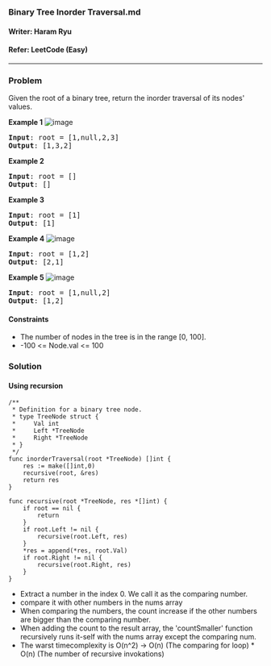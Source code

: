 ### Binary Tree Inorder Traversal.md
#### Writer: Haram Ryu
#### Refer: LeetCode (Easy)
* * *
### Problem
Given the root of a binary tree, return the inorder traversal of its nodes' values.

<b>Example 1</b>
![image](https://user-images.githubusercontent.com/22101375/125283730-a7169d80-e353-11eb-8a0b-e87b36ab4fdb.png)
<pre>
<b>Input</b>: root = [1,null,2,3]
<b>Output</b>: [1,3,2]
</pre>

<b>Example 2</b>
<pre>
<b>Input</b>: root = []
<b>Output</b>: []
</pre>

<b>Example 3</b>
<pre>
<b>Input</b>: root = [1]
<b>Output</b>: [1]
</pre>

<b>Example 4</b>
![image](https://user-images.githubusercontent.com/22101375/125283936-d9c09600-e353-11eb-811d-a15ed32d12a9.png)
<pre>
<b>Input</b>: root = [1,2]
<b>Output</b>: [2,1]
</pre>

<b>Example 5</b>
![image](https://user-images.githubusercontent.com/22101375/125284038-f066ed00-e353-11eb-8816-eb00342768ca.png)
<pre>
<b>Input</b>: root = [1,null,2]
<b>Output</b>: [1,2]
</pre>

#### Constraints
- The number of nodes in the tree is in the range [0, 100].
- -100 <= Node.val <= 100

### Solution
#### Using recursion
```golang
/**
 * Definition for a binary tree node.
 * type TreeNode struct {
 *     Val int
 *     Left *TreeNode
 *     Right *TreeNode
 * }
 */
func inorderTraversal(root *TreeNode) []int {
    res := make([]int,0)
    recursive(root, &res)
    return res
}

func recursive(root *TreeNode, res *[]int) {
    if root == nil {
        return
    }    
    if root.Left != nil {
        recursive(root.Left, res)
    }
    *res = append(*res, root.Val)
    if root.Right != nil {
        recursive(root.Right, res)
    }
}
```
- Extract a number in the index 0. We call it as the comparing number.
- compare it with other numbers in the nums array
- When comparing the numbers, the count increase if the other numbers are bigger than the comparing number.
- When adding the count to the result array, the 'countSmaller' function recursively runs it-self with the nums array except the comparing num.
- The warst timecomplexity is O(n^2) -> O(n) (The comparing for loop) * O(n) (The number of recursive invokations)
